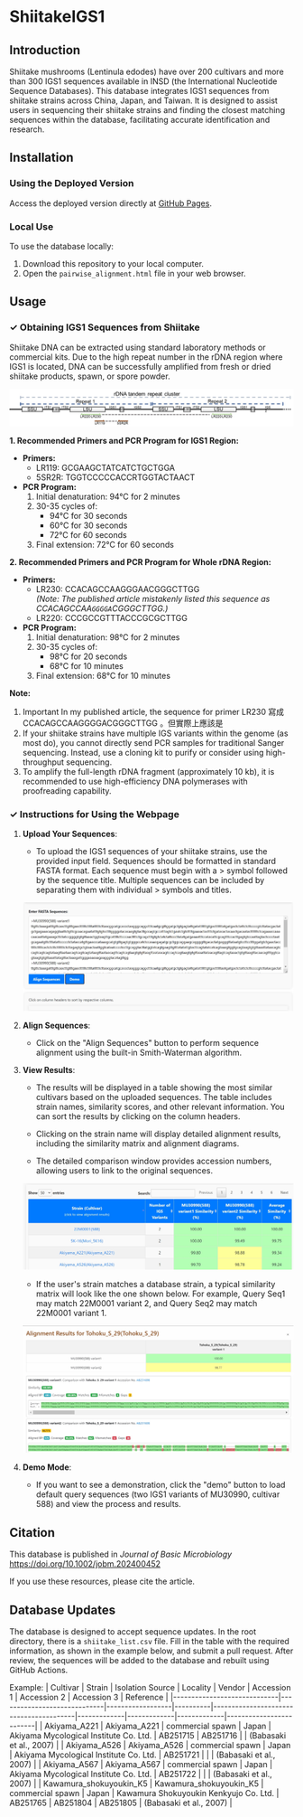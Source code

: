 # ShiitakeIGS1

## Introduction

Shiitake mushrooms (Lentinula edodes) have over 200 cultivars and more than 300 IGS1 sequences available in INSD (the International Nucleotide Sequence Databases). This database integrates IGS1 sequences from shiitake strains across China, Japan, and Taiwan. It is designed to assist users in sequencing their shiitake strains and finding the closest matching sequences within the database, facilitating accurate identification and research.

## Installation

### Using the Deployed Version
Access the deployed version directly at [GitHub Pages](https://raingel.github.io/ShiitakeIGS1/pairwise_alignment.html).

### Local Use
To use the database locally:
1. Download this repository to your local computer.
2. Open the `pairwise_alignment.html` file in your web browser.

## Usage

### **✓ Obtaining IGS1 Sequences from Shiitake**

Shiitake DNA can be extracted using standard laboratory methods or commercial kits. Due to the high repeat number in the rDNA region where IGS1 is located, DNA can be successfully amplified from fresh or dried shiitake products, spawn, or spore powder.

![rDNA Diagram](https://raw.githubusercontent.com/Raingel/ShiitakeIGS1/main/assets/rDNA_schematic.jpg)

**1. Recommended Primers and PCR Program for IGS1 Region:**
- **Primers:**
  - LR119: GCGAAGCTATCATCTGCTGGA
  - 5SR2R: TGGTCCCCCACCRTGGTACTAACT
- **PCR Program:**
  1. Initial denaturation: 94°C for 2 minutes
  2. 30-35 cycles of:
     - 94°C for 30 seconds
     - 60°C for 30 seconds
     - 72°C for 60 seconds
  3. Final extension: 72°C for 60 seconds

**2. Recommended Primers and PCR Program for Whole rDNA Region:**
- **Primers:**
  - LR230: CCACAGCCAAGGGAACGGGCTTGG  
*(Note: The published article mistakenly listed this sequence as CCACAGCCAA`GGGGA`CGGGCTTGG.)*  
  - LR220: CCCGCCGTTTACCCGCGCTTGG
- **PCR Program:**
  1. Initial denaturation: 98°C for 2 minutes
  2. 30-35 cycles of:
     - 98°C for 20 seconds
     - 68°C for 10 minutes
  3. Final extension: 68°C for 10 minutes

**Note:**
1. Important In my published article, the sequence for primer LR230 寫成CCACAGCCAAGGGGACGGGCTTGG 。但實際上應該是
2. If your shiitake strains have multiple IGS variants within the genome (as most do), you cannot directly send PCR samples for traditional Sanger sequencing. Instead, use a cloning kit to purify or consider using high-throughput sequencing.
3. To amplify the full-length rDNA fragment (approximately 10 kb), it is recommended to use high-efficiency DNA polymerases with proofreading capability.

### **✓ Instructions for Using the Webpage**

1. **Upload Your Sequences**:
   - To upload the IGS1 sequences of your shiitake strains, use the provided input field. Sequences should be formatted in standard FASTA format. Each sequence must begin with a > symbol followed by the sequence title. Multiple sequences can be included by separating them with individual > symbols and titles.

    ![Query Box](https://github.com/Raingel/ShiitakeIGS1/blob/main/assets/query_box.jpg?raw=true)

2. **Align Sequences**:
   - Click on the "Align Sequences" button to perform sequence alignment using the built-in Smith-Waterman algorithm.

3. **View Results**:
   - The results will be displayed in a table showing the most similar cultivars based on the uploaded sequences. The table includes strain names, similarity scores, and other relevant information. You can sort the results by clicking on the column headers.

   - Clicking on the strain name will display detailed alignment results, including the similarity matrix and alignment diagrams.
   - The detailed comparison window provides accession numbers, allowing users to link to the original sequences.

    ![Results Table](https://github.com/Raingel/ShiitakeIGS1/blob/main/assets/result_table.jpg?raw=true)
   - If the user's strain matches a database strain, a typical similarity matrix will look like the one shown below. For example, Query Seq1 may match 22M0001 variant 2, and Query Seq2 may match 22M0001 variant 1.

    ![Detailed Results](https://github.com/Raingel/ShiitakeIGS1/blob/main/assets/detailed.jpg?raw=true)

4. **Demo Mode**:
   - If you want to see a demonstration, click the "demo" button to load default query sequences (two IGS1 variants of MU30990, cultivar 588) and view the process and results.

## Citation
This database is published in *Journal of Basic Microbiology*  
<https://doi.org/10.1002/jobm.202400452>  

If you use these resources, please cite the article.
## Database Updates
The database is designed to accept sequence updates. In the root directory, there is a `shiitake_list.csv` file. Fill in the table with the required information, as shown in the example below, and submit a pull request. After review, the sequences will be added to the database and rebuilt using GitHub Actions.

Example:
| Cultivar                    | Strain                      | Isolation Source | Locality | Vendor                                | Accession 1 | Accession 2 | Accession 3 | Reference               |
|-----------------------------|-----------------------------|------------------|----------|----------------------------------------|-------------|-------------|-------------|-------------------------|
| Akiyama_A221                | Akiyama_A221                | commercial spawn | Japan    | Akiyama Mycological Institute Co. Ltd. | AB251715    | AB251716    |             | (Babasaki et al., 2007) |
| Akiyama_A526                | Akiyama_A526                | commercial spawn | Japan    | Akiyama Mycological Institute Co. Ltd. | AB251721    |             |             | (Babasaki et al., 2007) |
| Akiyama_A567                | Akiyama_A567                | commercial spawn | Japan    | Akiyama Mycological Institute Co. Ltd. | AB251722    |             |             | (Babasaki et al., 2007) |
| Kawamura_shokuyoukin_K5     | Kawamura_shokuyoukin_K5     | commercial spawn | Japan    | Kawamura Shokuyoukin Kenkyujo Co. Ltd. | AB251765    | AB251804    | AB251805    | (Babasaki et al., 2007) |
